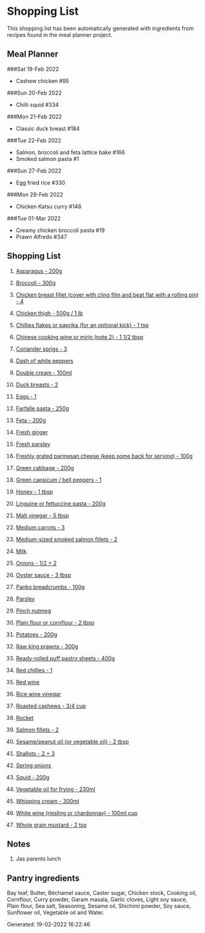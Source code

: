 # Shopping List

This shopping list has been automatically generated with ingredients from recipes found in the meal planner project.

## Meal Planner



###Sat 19-Feb 2022

 - Cashew chicken #95

###Sun 20-Feb 2022

 - Chilli squid #334

###Mon 21-Feb 2022

 - Classic duck breast #184

###Tue 22-Feb 2022

 - Salmon, broccoli and feta lattice bake #166
- Smoked salmon pasta #1

###Sun 27-Feb 2022

 - Egg fried rice #330

###Mon 28-Feb 2022

 - Chicken Katsu curry #148

###Tue 01-Mar 2022

 - Creamy chicken broccoli pasta #19
- Prawn Alfredo #347
## Shopping List


1. [Asparagus - 200g](https://www.sainsburys.co.uk/gol-ui/SearchResults/Asparagus)

1. [Broccoli - 300g](https://www.sainsburys.co.uk/gol-ui/SearchResults/Broccoli)

1. [Chicken breast fillet (cover with cling film and beat flat with a rolling pin) - 4](https://www.sainsburys.co.uk/gol-ui/SearchResults/Chicken%20breast%20fillet%20(cover%20with%20cling%20film%20and%20beat%20flat%20with%20a%20rolling%20pin))

1. [Chicken thigh - 500g / 1 lb](https://www.sainsburys.co.uk/gol-ui/SearchResults/Chicken%20thigh)

1. [Chillies flakes or paprika (for an optional kick) - 1 tsp](https://www.sainsburys.co.uk/gol-ui/SearchResults/Chillies%20flakes%20or%20paprika%20(for%20an%20optional%20kick))

1. [Chinese cooking wine or mirin (note 2) - 1 1/2 tbsp](https://www.sainsburys.co.uk/gol-ui/SearchResults/Chinese%20cooking%20wine%20or%20mirin%20(note%202))

1. [Coriander sprigs - 3](https://www.sainsburys.co.uk/gol-ui/SearchResults/Coriander%20sprigs)

1. [Dash of white peppers](https://www.sainsburys.co.uk/gol-ui/SearchResults/Dash%20of%20white%20peppers)

1. [Double cream - 100ml](https://www.sainsburys.co.uk/gol-ui/SearchResults/Double%20cream)

1. [Duck breasts - 2](https://www.sainsburys.co.uk/gol-ui/SearchResults/Duck%20breasts)

1. [Eggs - 1](https://www.sainsburys.co.uk/gol-ui/SearchResults/Eggs)

1. [Farfalle pasta - 250g](https://www.sainsburys.co.uk/gol-ui/SearchResults/Farfalle%20pasta)

1. [Feta - 200g](https://www.sainsburys.co.uk/gol-ui/SearchResults/Feta)

1. [Fresh ginger](https://www.sainsburys.co.uk/gol-ui/SearchResults/Fresh%20ginger)

1. [Fresh parsley](https://www.sainsburys.co.uk/gol-ui/SearchResults/Fresh%20parsley)

1. [Freshly grated parmesan cheese (keep some back for serving) - 100g](https://www.sainsburys.co.uk/gol-ui/SearchResults/Freshly%20grated%20parmesan%20cheese%20(keep%20some%20back%20for%20serving))

1. [Green cabbage - 200g](https://www.sainsburys.co.uk/gol-ui/SearchResults/Green%20cabbage)

1. [Green capsicum / bell peppers - 1](https://www.sainsburys.co.uk/gol-ui/SearchResults/Green%20capsicum%20/%20bell%20peppers)

1. [Honey - 1 tbsp](https://www.sainsburys.co.uk/gol-ui/SearchResults/Honey)

1. [Linguine or fettuccine pasta - 200g](https://www.sainsburys.co.uk/gol-ui/SearchResults/Linguine%20or%20fettuccine%20pasta)

1. [Malt vinegar - 5 tbsp](https://www.sainsburys.co.uk/gol-ui/SearchResults/Malt%20vinegar)

1. [Medium carrots - 3](https://www.sainsburys.co.uk/gol-ui/SearchResults/Medium%20carrots)

1. [Medium-sized smoked salmon fillets - 2](https://www.sainsburys.co.uk/gol-ui/SearchResults/Medium-sized%20smoked%20salmon%20fillets)

1. [Milk](https://www.sainsburys.co.uk/gol-ui/SearchResults/Milk)

1. [Onions - 1/2 + 2](https://www.sainsburys.co.uk/gol-ui/SearchResults/Onions)

1. [Oyster sauce - 3 tbsp](https://www.sainsburys.co.uk/gol-ui/SearchResults/Oyster%20sauce)

1. [Panko breadcrumbs - 100g](https://www.sainsburys.co.uk/gol-ui/SearchResults/Panko%20breadcrumbs)

1. [Parsley](https://www.sainsburys.co.uk/gol-ui/SearchResults/Parsley)

1. [Pinch nutmeg](https://www.sainsburys.co.uk/gol-ui/SearchResults/Pinch%20nutmeg)

1. [Plain flour or cornflour - 2 tbsp](https://www.sainsburys.co.uk/gol-ui/SearchResults/Plain%20flour%20or%20cornflour)

1. [Potatoes - 200g](https://www.sainsburys.co.uk/gol-ui/SearchResults/Potatoes)

1. [Raw king prawns - 300g](https://www.sainsburys.co.uk/gol-ui/SearchResults/Raw%20king%20prawns)

1. [Ready-rolled puff pastry sheets - 400g](https://www.sainsburys.co.uk/gol-ui/SearchResults/Ready-rolled%20puff%20pastry%20sheets)

1. [Red chillies - 1](https://www.sainsburys.co.uk/gol-ui/SearchResults/Red%20chillies)

1. [Red wine](https://www.sainsburys.co.uk/gol-ui/SearchResults/Red%20wine)

1. [Rice wine vinegar](https://www.sainsburys.co.uk/gol-ui/SearchResults/Rice%20wine%20vinegar)

1. [Roasted cashews - 3/4 cup](https://www.sainsburys.co.uk/gol-ui/SearchResults/Roasted%20cashews)

1. [Rocket](https://www.sainsburys.co.uk/gol-ui/SearchResults/Rocket)

1. [Salmon fillets - 2](https://www.sainsburys.co.uk/gol-ui/SearchResults/Salmon%20fillets)

1. [Sesame/peanut oil (or vegetable oil) - 2 tbsp](https://www.sainsburys.co.uk/gol-ui/SearchResults/Sesame/peanut%20oil%20(or%20vegetable%20oil))

1. [Shallots - 2 + 3](https://www.sainsburys.co.uk/gol-ui/SearchResults/Shallots)

1. [Spring onions](https://www.sainsburys.co.uk/gol-ui/SearchResults/Spring%20onions)

1. [Squid - 200g](https://www.sainsburys.co.uk/gol-ui/SearchResults/Squid)

1. [Vegetable oil for frying - 230ml](https://www.sainsburys.co.uk/gol-ui/SearchResults/Vegetable%20oil%20for%20frying)

1. [Whipping cream - 300ml](https://www.sainsburys.co.uk/gol-ui/SearchResults/Whipping%20cream)

1. [White wine (riesling or chardonnay) - 100ml cup](https://www.sainsburys.co.uk/gol-ui/SearchResults/White%20wine%20(riesling%20or%20chardonnay))

1. [Whole grain mustard - 2 tsp](https://www.sainsburys.co.uk/gol-ui/SearchResults/Whole%20grain%20mustard)

## Notes

1. Jas parents lunch

## Pantry ingredients

Bay leaf, Butter, Béchamel sauce, Caster sugar, Chicken stock, Cooking oil, Cornflour, Curry powder, Garam masala, Garlic cloves, Light soy sauce, Plain flour, Sea salt, Seasoning, Sesame oil, Shichimi powder, Soy sauce, Sunflower oil, Vegetable oil and Water.


Generated: 19-02-2022 16:22:46